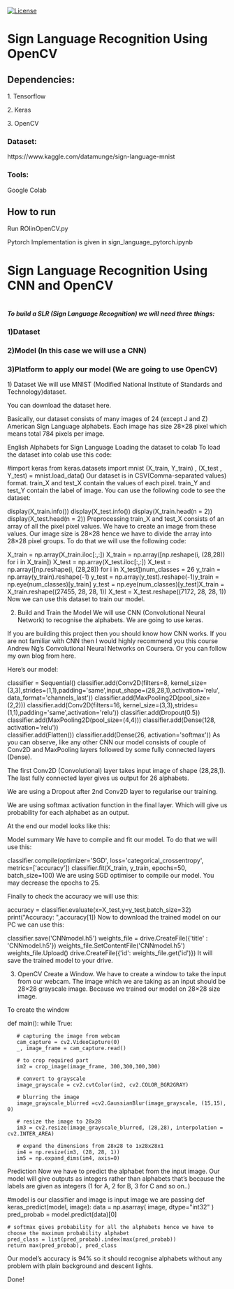 [![License](https://img.shields.io/badge/License-Apache_2.0-blue.svg)](https://opensource.org/licenses/Apache-2.0)
<h1>Sign Language Recognition Using OpenCV</h1>
<h2>Dependencies:</h2>
  <p>1. Tensorflow</p>
  <p>2. Keras</p>
  <p>3. OpenCV</p>
  
  
<h3>Dataset:</h3>
<link>https://www.kaggle.com/datamunge/sign-language-mnist</link>

<h3>Tools:</h3>
  <p>Google Colab</p>

<h2>How to run</h2>
<p>Run ROIinOpenCV.py</p>
Pytorch Implementation is given in sign_language_pytorch.ipynb


<h1>Sign Language Recognition Using CNN and OpenCV<h1>

<h5>To build a SLR (Sign Language Recognition) we will need three things:
</h5>

<h3>1)Dataset</h3>
<h3>2)Model (In this case we will use a CNN)</h3>
<h3>3)Platform to apply our model (We are going to use OpenCV)
</h3>


<p>1) Dataset
We will use MNIST (Modified National Institute of Standards and Technology)dataset.

You can download the dataset here.

Basically, our dataset consists of many images of 24 (except J and Z) American Sign Language alphabets. Each image has size 28×28 pixel which means total 784 pixels per image.


English Alphabets for Sign Language
Loading the dataset to colab
To load the dataset into colab use this code:


#import keras
from keras.datasets import mnist
(X_train, Y_train) , (X_test , Y_test) = mnist.load_data()
Our dataset is in CSV(Comma-separated values) format. train_X and test_X contain the values of each pixel. train_Y and test_Y contain the label of image. You can use the following code to see the dataset:



display(X_train.info())
display(X_test.info())
display(X_train.head(n = 2))
display(X_test.head(n = 2))
Preprocessing
train_X and test_X consists of an array of all the pixel pixel values. We have to create an image from these values. Our image size is 28×28 hence we have to divide the array into 28×28 pixel groups. To do that we will use the following code:



X_train = np.array(X_train.iloc[:,:])
X_train = np.array([np.reshape(i, (28,28)) for i in X_train])
X_test = np.array(X_test.iloc[:,:])
X_test = np.array([np.reshape(i, (28,28)) for i in X_test])num_classes = 26
y_train = np.array(y_train).reshape(-1)
y_test = np.array(y_test).reshape(-1)y_train = np.eye(num_classes)[y_train]
y_test = np.eye(num_classes)[y_test]X_train = X_train.reshape((27455, 28, 28, 1))
X_test = X_test.reshape((7172, 28, 28, 1))
Now we can use this dataset to train our model.

2) Build and Train the Model
We will use CNN (Convolutional Neural Network) to recognise the alphabets. We are going to use keras.

If you are building this project then you should know how CNN works. If you are not familiar with CNN then I would highly recommend you this course Andrew Ng’s Convolutional Neural Networks on Coursera. Or you can follow my own blog from here.


Here’s our model:



classifier = Sequential()
classifier.add(Conv2D(filters=8, kernel_size=(3,3),strides=(1,1),padding='same',input_shape=(28,28,1),activation='relu', data_format='channels_last'))
classifier.add(MaxPooling2D(pool_size=(2,2)))
classifier.add(Conv2D(filters=16, kernel_size=(3,3),strides=(1,1),padding='same',activation='relu'))
classifier.add(Dropout(0.5))<br>classifier.add(MaxPooling2D(pool_size=(4,4)))
classifier.add(Dense(128, activation='relu'))<br>classifier.add(Flatten())
classifier.add(Dense(26, activation='softmax'))
As you can observe, like any other CNN our model consists of couple of Conv2D and MaxPooling layers followed by some fully connected layers (Dense).

The first Conv2D (Convolutional) layer takes input image of shape (28,28,1). The last fully connected layer gives us output for 26 alphabets.

We are using a Dropout after 2nd Conv2D layer to regularise our training.

We are using softmax activation function in the final layer. Which will give us probability for each alphabet as an output.

At the end our model looks like this:


Model summary
We have to compile and fit our model. To do that we will use this:



classifier.compile(optimizer='SGD', loss='categorical_crossentropy', metrics=['accuracy'])
classifier.fit(X_train, y_train, epochs=50, batch_size=100)
We are using SGD optimiser to compile our model. You may decrease the epochs to 25.

Finally to check the accuracy we will use this:



accuracy = classifier.evaluate(x=X_test,y=y_test,batch_size=32)
print("Accuracy: ",accuracy[1])
Now to download the trained model on our PC we can use this:



classifier.save('CNNmodel.h5')
weights_file = drive.CreateFile({'title' : 'CNNmodel.h5'})
weights_file.SetContentFile('CNNmodel.h5')<br>weights_file.Upload()
drive.CreateFile({'id': weights_file.get('id')})
It will save the trained model to your drive.

3) OpenCV
Create a Window.
We have to create a window to take the input from our webcam. The image which we are taking as an input should be 28×28 grayscale image. Because we trained our model on 28×28 size image.

To create the window


def main():
    while True:  

       # capturing the image from webcam 
       cam_capture = cv2.VideoCapture(0)
       _, image_frame = cam_capture.read()
  
       # to crop required part
       im2 = crop_image(image_frame, 300,300,300,300)

       # convert to grayscale 
       image_grayscale = cv2.cvtColor(im2, cv2.COLOR_BGR2GRAY)
    
       # blurring the image 
       image_grayscale_blurred =cv2.GaussianBlur(image_grayscale, (15,15), 0)

       # resize the image to 28x28
       im3 = cv2.resize(image_grayscale_blurred, (28,28), interpolation = cv2.INTER_AREA)

       # expand the dimensions from 28x28 to 1x28x28x1
       im4 = np.resize(im3, (28, 28, 1))
       im5 = np.expand_dims(im4, axis=0)
Prediction
Now we have to predict the alphabet from the input image. Our model will give outputs as integers rather than alphabets that’s because the labels are given as integers (1 for A, 2 for B, 3 for C and so on..)


#model is our classifier and image is input image we are passing
def keras_predict(model, image):
    data = np.asarray( image, dtype="int32" )
    pred_probab = model.predict(data)[0]
    
    # softmax gives probability for all the alphabets hence we have to choose the maximum probability alphabet 
    pred_class = list(pred_probab).index(max(pred_probab))
    return max(pred_probab), pred_class
Our model’s accuracy is 94% so it should recognise alphabets without any problem with plain background and descent lights.

Done!
</p>

